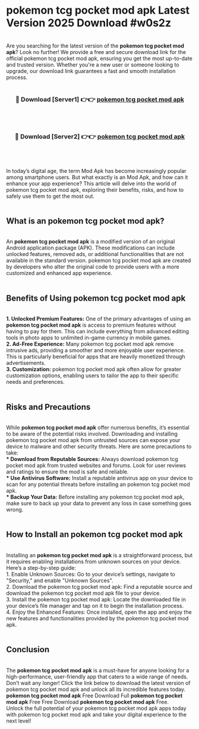 # pokemon tcg pocket mod apk Latest Version 2025 Download #w0s2z<br>
<br>
Are you searching for the latest version of the <strong>pokemon tcg pocket mod apk</strong>? Look no further! We provide a free and secure download link for the official pokemon tcg pocket mod apk, ensuring you get the most up-to-date and trusted version. Whether you're a new user or someone looking to upgrade, our download link guarantees a fast and smooth installation process.
<br>
<br>
<div align="center">
<h3>🔴 Download [Server1] 👉👉 <a href="https://modyolo.store/pokemon_tcg_pocket_mod_apk">pokemon tcg pocket mod apk</a></h3><br>
<br>
<h3>🔴 Download [Server2] 👉👉 <a href="https://modyolo.store/=pokemon_tcg_pocket_mod_apk">pokemon tcg pocket mod apk</a></h3><br>
</div>
<br>
<br>
In today’s digital age, the term Mod Apk has become increasingly popular among smartphone users. But what exactly is an Mod Apk, and how can it enhance your app experience? This article will delve into the world of pokemon tcg pocket mod apk, exploring their benefits, risks, and how to safely use them to get the most out.
<br>
<br>
<h2>What is an pokemon tcg pocket mod apk?</h2>
<br>
An <strong>pokemon tcg pocket mod apk</strong> is a modified version of an original Android application package (APK). These modifications can include unlocked features, removed ads, or additional functionalities that are not available in the standard version. pokemon tcg pocket mod apk are created by developers who alter the original code to provide users with a more customized and enhanced app experience.
<br>
<br>
<h2>Benefits of Using pokemon tcg pocket mod apk</h2>
<br>
<strong> 1. Unlocked Premium Features:</strong> One of the primary advantages of using an <strong>pokemon tcg pocket mod apk</strong> is access to premium features without having to pay for them. This can include everything from advanced editing tools in photo apps to unlimited in-game currency in mobile games.
<br>
<strong> 2. Ad-Free Experience:</strong> Many pokemon tcg pocket mod apk remove intrusive ads, providing a smoother and more enjoyable user experience. This is particularly beneficial for apps that are heavily monetized through advertisements.
<br>
<strong> 3. Customization:</strong> pokemon tcg pocket mod apk often allow for greater customization options, enabling users to tailor the app to their specific needs and preferences.
<br>
<br>
<h2>Risks and Precautions</h2>
<br>
While <strong>pokemon tcg pocket mod apk</strong> offer numerous benefits, it’s essential to be aware of the potential risks involved. Downloading and installing pokemon tcg pocket mod apk from untrusted sources can expose your device to malware and other security threats. Here are some precautions to take:
<br>
<strong> * Download from Reputable Sources:</strong> Always download pokemon tcg pocket mod apk from trusted websites and forums. Look for user reviews and ratings to ensure the mod is safe and reliable.
<br>
<strong> * Use Antivirus Software:</strong> Install a reputable antivirus app on your device to scan for any potential threats before installing an pokemon tcg pocket mod apk.
<br>
<strong> * Backup Your Data:</strong> Before installing any pokemon tcg pocket mod apk, make sure to back up your data to prevent any loss in case something goes wrong.
<br>
<br>
<h2>How to Install an pokemon tcg pocket mod apk</h2>
<br>
Installing an <strong>pokemon tcg pocket mod apk</strong> is a straightforward process, but it requires enabling installations from unknown sources on your device. Here’s a step-by-step guide:
<br>
 1. Enable Unknown Sources: Go to your device’s settings, navigate to "Security," and enable "Unknown Sources".
<br>
 2. Download the pokemon tcg pocket mod apk: Find a reputable source and download the pokemon tcg pocket mod apk file to your device.
<br>
 3. Install the pokemon tcg pocket mod apk: Locate the downloaded file in your device’s file manager and tap on it to begin the installation process.
<br>
 4. Enjoy the Enhanced Features: Once installed, open the app and enjoy the new features and functionalities provided by the pokemon tcg pocket mod apk.
<br>
<br>
<h2><strong>Conclusion</strong></h2>
<br>
The <strong>pokemon tcg pocket mod apk</strong> is a must-have for anyone looking for a high-performance, user-friendly app that caters to a wide range of needs. Don’t wait any longer! Click the link below to download the latest version of pokemon tcg pocket mod apk and unlock all its incredible features today.
<br>
<strong>pokemon tcg pocket mod apk</strong> Free Download Full <strong>pokemon tcg pocket mod apk</strong> Free Free Download <strong>pokemon tcg pocket mod apk</strong> Free.
<br>
Unlock the full potential of your pokemon tcg pocket mod apk apps today with pokemon tcg pocket mod apk and take your digital experience to the next level!

